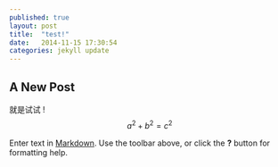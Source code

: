 ```yaml
---
published: true
layout: post
title:  "test!"
date:   2014-11-15 17:30:54
categories: jekyll update
---
```


## A New Post
就是试试 !
$$a^2 + b^2 = c^2$$

Enter text in [Markdown](http://daringfireball.net/projects/markdown/). Use the toolbar above, or click the **?** button for formatting help.
